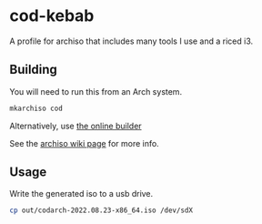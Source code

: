 # cod-kebab

A profile for archiso that includes many tools I use and a riced i3.

## Building

You will need to run this from an Arch system.

```bash
mkarchiso cod
```

Alternatively, use [the online builder](https://colab.research.google.com/github/tallero/archiso-profiles/)

See the [archiso wiki page](https://wiki.archlinux.org/title/Archiso) for more info.

## Usage

Write the generated iso to a usb drive.

```bash
cp out/codarch-2022.08.23-x86_64.iso /dev/sdX
```
